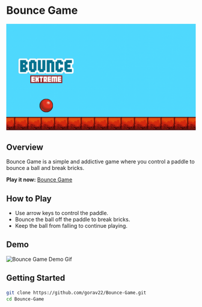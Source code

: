 # Bounce Game

<img src="https://github.com/Gorav22/Bounce-Game/blob/main/assets/bg/bg.jpg?raw=true">

## Overview

Bounce Game is a simple and addictive game where you control a paddle to bounce a ball and break bricks.

**Play it now:** [Bounce Game](https://gorav22.github.io/Bounce-Game/)

## How to Play

- Use arrow keys to control the paddle.
- Bounce the ball off the paddle to break bricks.
- Keep the ball from falling to continue playing.

## Demo

![Bounce Game Demo Gif](insert_demo_gif_url_here)

## Getting Started

```bash
git clone https://github.com/gorav22/Bounce-Game.git
cd Bounce-Game
